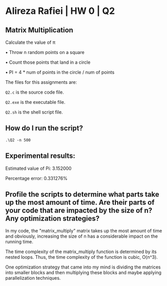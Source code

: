 # Alireza Rafiei | HW 0 | Q2

## Matrix Multiplication
Calculate the value of π

•	Throw n random points on a square

•	Count those points that land in a circle

•	PI = 4 * num of points in the circle / num of points


The files for this assignments are:

`Q2.c` is the source code file.

`Q2.exe` is the executable file.

`Q2.sh` is the shell script file.

## How do I run the script?

    .\Q2 -n 500


## Experimental results:

Estimated value of Pi: 3.152000

Percentage error: 0.331276%

## Profile the scripts to determine what parts take up the most amount of time. Are their parts of your code that are impacted by the size of n? Any optimization strategies?
In my code, the "matrix_multiply" matrix takes up the most amount of time and obviously, increasing the size of n has a considerable impact on the running time. 

The time complexity of the matrix_multiply function is determined by its nested loops. Thus, the time complexity of the function is cubic, O(n^3).

One optimization strategy that came into my mind is dividing the matrices into smaller blocks and then multiplying these blocks and maybe applying parallelization techniques.

